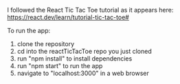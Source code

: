 I followed the React Tic Tac Toe tutorial as it appears here: <br>
https://react.dev/learn/tutorial-tic-tac-toe#

To run the app: 
1) clone the repository
2) cd into the reactTicTacToe repo you just cloned
3) run "npm install" to install dependencies
4) run "npm start" to run the app
5) navigate to "localhost:3000" in a web browser
